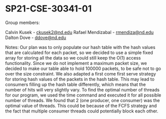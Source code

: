 # SP21-CSE-30341-01

Group members:

  Calvin Kusek - ckusek2@nd.edu
  Rafael Mendizabal - rmendiza@nd.edu
  Dalton Dove - ddove@nd.edu
  
Notes:
Our plan was to only populate our hash table with the hash values that are calculated for each packet, so we decided to use a simple fixed array for storing all the data so we could still keep the O(1) access functionality. Since we do not implement a maximum packet size, we decided to make our table able to hold 100000 packets, to be safe not to go over the size constraint. 
We also adapted a first come first serve strategy for storing hash values of the packets in the hash table. This may lead to consumers filling up the hash table differently, which means that the number of hits will very slightly vary. 
To find the optimal number of threads for our program, we used the time command and executed it for all possible number of threads. We found that 2 (one producer, one consumer) was the optimal value of threads. This could be because of the FCFS strategy and the fact that multiple consumer threads could potentially block each other.  
